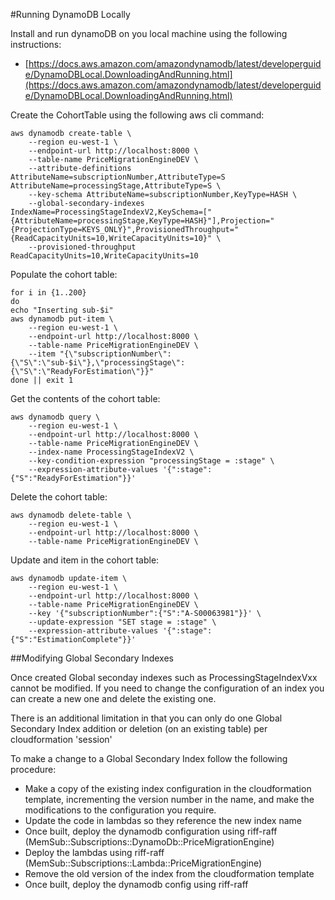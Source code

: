 
#Running DynamoDB Locally

Install and run dynamoDB on you local machine using the following instructions:
- [https://docs.aws.amazon.com/amazondynamodb/latest/developerguide/DynamoDBLocal.DownloadingAndRunning.html](https://docs.aws.amazon.com/amazondynamodb/latest/developerguide/DynamoDBLocal.DownloadingAndRunning.html)


Create the CohortTable using the following aws cli command:
```$bash
aws dynamodb create-table \
    --region eu-west-1 \
    --endpoint-url http://localhost:8000 \
    --table-name PriceMigrationEngineDEV \
    --attribute-definitions AttributeName=subscriptionNumber,AttributeType=S AttributeName=processingStage,AttributeType=S \
    --key-schema AttributeName=subscriptionNumber,KeyType=HASH \
    --global-secondary-indexes IndexName=ProcessingStageIndexV2,KeySchema=["{AttributeName=processingStage,KeyType=HASH}"],Projection="{ProjectionType=KEYS_ONLY}",ProvisionedThroughput="{ReadCapacityUnits=10,WriteCapacityUnits=10}" \
    --provisioned-throughput ReadCapacityUnits=10,WriteCapacityUnits=10 
```

Populate the cohort table:
```$bash
for i in {1..200} 
do 
echo "Inserting sub-$i"
aws dynamodb put-item \
    --region eu-west-1 \
    --endpoint-url http://localhost:8000 \
    --table-name PriceMigrationEngineDEV \
    --item "{\"subscriptionNumber\":{\"S\":\"sub-$i\"},\"processingStage\":{\"S\":\"ReadyForEstimation\"}}"
done || exit 1
```

Get the contents of the cohort table:
```$bash
aws dynamodb query \
    --region eu-west-1 \
    --endpoint-url http://localhost:8000 \
    --table-name PriceMigrationEngineDEV \
    --index-name ProcessingStageIndexV2 \
    --key-condition-expression "processingStage = :stage" \
    --expression-attribute-values '{":stage":{"S":"ReadyForEstimation"}}'
```

Delete the cohort table:
```$bash
aws dynamodb delete-table \
    --region eu-west-1 \
    --endpoint-url http://localhost:8000 \
    --table-name PriceMigrationEngineDEV \
```

Update and item in the cohort table:
```$bash
aws dynamodb update-item \
    --region eu-west-1 \
    --endpoint-url http://localhost:8000 \
    --table-name PriceMigrationEngineDEV \
    --key '{"subscriptionNumber":{"S":"A-S00063981"}}' \
    --update-expression "SET stage = :stage" \
    --expression-attribute-values '{":stage":{"S":"EstimationComplete"}}'
```

##Modifying Global Secondary Indexes

Once created Global seconday indexes such as ProcessingStageIndexVxx cannot be modified. If you need to change the 
configuration of an index you can create a new one and delete the existing one. 

There is an additional limitation in that you can only do one Global Secondary Index addition or deletion 
(on an existing table) per cloudformation 'session'

To make a change to a Global Secondary Index follow the following procedure:
- Make a copy of the existing index configuration in the cloudformation template, incrementing the version number
in the name, and make the modifications to the configuration you require.
- Update the code in lambdas so they reference the new index name
- Once built, deploy the dynamodb configuration using riff-raff (MemSub::Subscriptions::DynamoDb::PriceMigrationEngine)
- Deploy the lambdas using riff-raff (MemSub::Subscriptions::Lambda::PriceMigrationEngine)
- Remove the old version of the index from the cloudformation template
- Once built, deploy the dynamodb config using riff-raff

    
